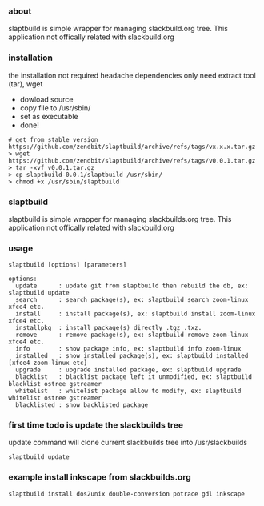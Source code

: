 ### about
slaptbuild is simple wrapper for managing slackbuild.org tree. This application not offically related with slackbuild.org

### installation
the installation not required headache dependencies only need extract tool (tar), wget
- dowload source
- copy file to /usr/sbin/
- set as executable
- done!
```
# get from stable version https://github.com/zendbit/slaptbuild/archive/refs/tags/vx.x.x.tar.gz
> wget https://github.com/zendbit/slaptbuild/archive/refs/tags/v0.0.1.tar.gz
> tar -xvf v0.0.1.tar.gz
> cp slaptbuild-0.0.1/slaptbuild /usr/sbin/
> chmod +x /usr/sbin/slaptbuild
```

### slaptbuild
slaptbuild is simple wrapper for managing slackbuilds.org tree. This application not offically related with slackbuild.org

### usage
```
slaptbuild [options] [parameters]

options:
  update      : update git from slaptbuild then rebuild the db, ex: slaptbuild update
  search      : search package(s), ex: slaptbuild search zoom-linux xfce4 etc.
  install     : install package(s), ex: slaptbuild install zoom-linux xfce4 etc.
  installpkg  : install package(s) directly .tgz .txz.
  remove      : remove package(s), ex: slaptbuild remove zoom-linux xfce4 etc.
  info        : show package info, ex: slaptbuild info zoom-linux
  installed   : show installed package(s), ex: slaptbuild installed [xfce4 zoom-linux etc]
  upgrade     : upgrade installed package, ex: slaptbuild upgrade
  blacklist   : blacklist package left it unmodified, ex: slaptbuild blacklist ostree gstreamer
  whitelist   : whitelist package allow to modify, ex: slaptbuild whitelist ostree gstreamer
  blacklisted : show backlisted package
```
### first time todo is update the slackbuilds tree
update command will clone current slackbuilds tree into /usr/slackbuilds
```
slaptbuild update
```

### example install inkscape from slackbuilds.org
```
slaptbuild install dos2unix double-conversion potrace gdl inkscape
```
